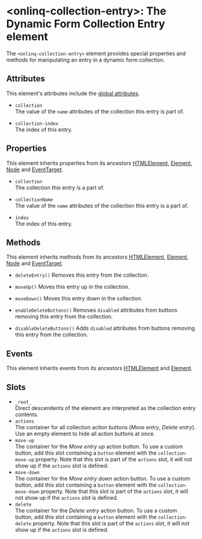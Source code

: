 # &lt;onlinq-collection-entry&gt;: The Dynamic Form Collection Entry element

The `<onlinq-collection-entry>` element provides special properties and methods
for  manipulating an entry in a dynamic form collection.

## Attributes

This element's attributes include the [global attributes][mdn-global-attributes].

- `collection`  
  The value of the `name` attributes of the collection this entry is part of.

- `collection-index`  
  The index of this entry.

## Properties

This element inherits properties from its ancestors [HTMLElement][mdn-htmlelement],
[Element][mdn-element], [Node][mdn-node] and [EventTarget][mdn-eventtarget].

- `collection`  
  The collection this entry is a part of.

- `collectionName`  
  The value of the `name` attributes of the collection this entry is a part of.

- `index`  
  The index of this entry.

## Methods

This element inherits methods from its ancestors [HTMLElement][mdn-htmlelement],
[Element][mdn-element], [Node][mdn-node] and [EventTarget][mdn-eventtarget].

- `deleteEntry()`
  Removes this entry from the collection.

- `moveUp()`
  Moves this entry up in the collection.

- `moveDown()`
  Moves this entry down in the collection.

- `enableDeleteButtons()`
  Removes `disabled` attributes from buttons removing this entry from the
  collection.

- `disableDeleteButtons()`
  Adds `disabled` attributes from buttons removing this entry from the
  collection.

## Events

This element inherits events from its ancestors [HTMLElement][mdn-htmlelement]
and [Element][mdn-element].

## Slots

- `_root_`  
  Direct descendents of the element are interpreted as the collection entry
  contents.
- `actions`  
  The container for all collection action buttons (*Move entry*, *Delete
  entry*). Use an empty element to hide all action buttons at once.
- `move-up`  
  The container for the *Move entry up* action button. To use a custom button,
  add this slot containing a `button` element with the `collection-move-up`
  property. Note that this slot is part of the `actions` slot, it will not show
  up if the `actions` slot is defined.
- `move-down`  
  The container for the *Move entry down* action button. To use a custom button,
  add this slot containing a `button` element with the `collection-move-down`
  property. Note that this slot is part of the `actions` slot, it will not show
  up if the `actions` slot is defined.
- `delete`  
  The container for the *Delete entry* action button. To use a custom button,
  add this slot containing a `button` element with the `collection-delete`
  property. Note that this slot is part of the `actions` slot, it will not show
  up if the `actions` slot is defined.

[mdn-global-attributes]: https://developer.mozilla.org/en-US/docs/Web/HTML/Global_attributes
[mdn-htmlelement]: https://developer.mozilla.org/en-US/docs/Web/API/HTMLElement
[mdn-element]: https://developer.mozilla.org/en-US/docs/Web/API/Element
[mdn-node]: https://developer.mozilla.org/en-US/docs/Web/API/Node
[mdn-eventtarget]: https://developer.mozilla.org/en-US/docs/Web/API/EventTarget
